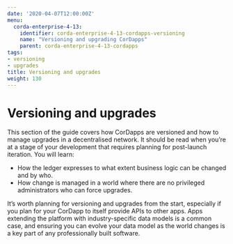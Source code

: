 ```yaml
---
date: '2020-04-07T12:00:00Z'
menu:
  corda-enterprise-4-13:
    identifier: corda-enterprise-4-13-cordapps-versioning
    name: "Versioning and upgrading CorDapps"
    parent: corda-enterprise-4-13-cordapps
tags:
- versioning
- upgrades
title: Versioning and upgrades
weight: 130
---
```



# Versioning and upgrades

This section of the guide covers how CorDapps are versioned and how to manage upgrades in a decentralised network. It should be read when
you’re at a stage of your development that requires planning for post-launch iteration. You will learn:


* How the ledger expresses to what extent business logic can be changed and by who.
* How change is managed in a world where there are no privileged administrators who can force upgrades.

It’s worth planning for versioning and upgrades from the start, especially if you plan for your CorDapp to itself provide APIs to other
apps. Apps extending the platform with industry-specific data models is a common case, and ensuring you can evolve your data model as
the world changes is a key part of any professionally built software.
